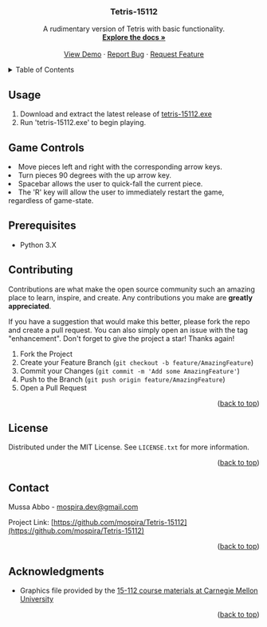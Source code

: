 <div id="top"></div>

<!-- PROJECT LOGO -->
<br />
<div align="center">
  </a>

<h3 align="center">Tetris-15112</h3>

  <p align="center">
    A rudimentary version of Tetris with basic functionality.
    <br />
    <a href="https://github.com/mospira/Tetris-15112"><strong>Explore the docs »</strong></a>
    <br />
    <br />
    <a href="https://github.com/mospira/Tetris-15112">View Demo</a>
    ·
    <a href="https://github.com/mospira/Tetris-15112/issues">Report Bug</a>
    ·
    <a href="https://github.com/mospira/Tetris-15112/issues">Request Feature</a>
  </p>
</div>



<!-- TABLE OF CONTENTS -->
<details>
  <summary>Table of Contents</summary>
  <ol>
    <li>
      <a href="#about-the-project">About The Project</a>
    </li>
    <li><a href="#usage">Usage</a></li>
    <li><a href="#game-controls">Game Controls</a></li>
    <li><a href="#prerequisites">Prerequisites</a></li>
    <li><a href="#contributing">Contributing</a></li>
    <li><a href="#license">License</a></li>
    <li><a href="#contact">Contact</a></li>
    <li><a href="#acknowledgments">Acknowledgments</a></li>
  </ol>
</details>



<!-- GETTING STARTED -->
## Usage

1. Download and extract the latest release of [tetris-15112.exe](https://github.com/mospira/Tetris-15112/releases)
2. Run 'tetris-15112.exe' to begin playing.
## Game Controls
<li>Move pieces left and right with the corresponding arrow keys.</li>
<li>Turn pieces 90 degrees with the up arrow key.</li>
<li>Spacebar allows the user to quick-fall the current piece.</li>
<li>The 'R' key will allow the user to immediately restart the game, regardless of game-state.</li>

## Prerequisites

* Python 3.X



<!-- CONTRIBUTING -->
## Contributing

Contributions are what make the open source community such an amazing place to learn, inspire, and create. Any contributions you make are **greatly appreciated**.

If you have a suggestion that would make this better, please fork the repo and create a pull request. You can also simply open an issue with the tag "enhancement".
Don't forget to give the project a star! Thanks again!

1. Fork the Project
2. Create your Feature Branch (`git checkout -b feature/AmazingFeature`)
3. Commit your Changes (`git commit -m 'Add some AmazingFeature'`)
4. Push to the Branch (`git push origin feature/AmazingFeature`)
5. Open a Pull Request

<p align="right">(<a href="#top">back to top</a>)</p>



<!-- LICENSE -->
## License

Distributed under the MIT License. See `LICENSE.txt` for more information.

<p align="right">(<a href="#top">back to top</a>)</p>



<!-- CONTACT -->
## Contact

Mussa Abbo - mospira.dev@gmail.com

Project Link: [https://github.com/mospira/Tetris-15112](https://github.com/mospira/Tetris-15112)

<p align="right">(<a href="#top">back to top</a>)</p>



<!-- ACKNOWLEDGMENTS -->
## Acknowledgments

* Graphics file provided by the [15-112 course materials at Carnegie Mellon University](https://www.cs.cmu.edu/~112/index.html)

<p align="right">(<a href="#top">back to top</a>)</p>



<!-- MARKDOWN LINKS & IMAGES -->
<!-- https://www.markdownguide.org/basic-syntax/#reference-style-links -->
[contributors-shield]: https://img.shields.io/github/contributors/mospira/Tetris-15112.svg?style=for-the-badge
[contributors-url]: https://github.com/mospira/Tetris-15112/graphs/contributors
[forks-shield]: https://img.shields.io/github/forks/mospira/Tetris-15112.svg?style=for-the-badge
[forks-url]: https://github.com/mospira/Tetris-15112/network/members
[stars-shield]: https://img.shields.io/github/stars/mospira/Tetris-15112.svg?style=for-the-badge
[stars-url]: https://github.com/mospira/Tetris-15112/stargazers
[issues-shield]: https://img.shields.io/github/issues/mospira/Tetris-15112.svg?style=for-the-badge
[issues-url]: https://github.com/mospira/Tetris-15112/issues
[license-shield]: https://img.shields.io/github/license/mospira/Tetris-15112.svg?style=for-the-badge
[license-url]: https://github.com/mospira/Tetris-15112/blob/master/LICENSE.txt
[linkedin-shield]: https://img.shields.io/badge/-LinkedIn-black.svg?style=for-the-badge&logo=linkedin&colorB=555
[linkedin-url]: https://linkedin.com/in/linkedin_username
[product-screenshot]: images/screenshot.png
